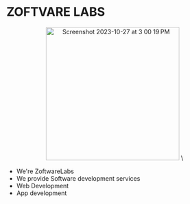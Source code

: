 # ZOFTVARE LABS
<div align="center">
  <img  width="311" alt="Screenshot 2023-10-27 at 3 00 19 PM" src="https://github.com/ZoftwareLabs/ZoftwareLabs/assets/149157501/6f6e35bc-a840-4975-8265-07c36d4439c5"> \  
</div>


+ We're ZoftwareLabs
+ We provide Software development services
+ Web Development 
+ App development
<!---
ZoftwareLabs/ZoftwareLabs is a ✨ special ✨ repository because its `README.md` (this file) appears on your GitHub profile.
You can click the Preview link to take a look at your changes.
--->
